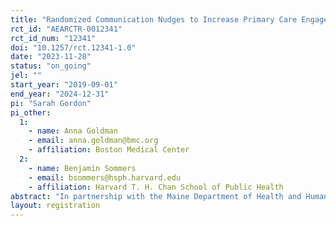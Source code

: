 ```yaml
---
title: "Randomized Communication Nudges to Increase Primary Care Engagement in Medicaid"
rct_id: "AEARCTR-0012341"
rct_id_num: "12341"
doi: "10.1257/rct.12341-1.0"
date: "2023-11-28"
status: "on_going"
jel: ""
start_year: "2019-09-01"
end_year: "2024-12-31"
pi: "Sarah Gordon"
pi_other:
  1:
    - name: Anna Goldman
    - email: anna.goldman@bmc.org
    - affiliation: Boston Medical Center
  2:
    - name: Benjamin Sommers
    - email: bsommers@hsph.harvard.edu
    - affiliation: Harvard T. H. Chan School of Public Health
abstract: "In partnership with the Maine Department of Health and Human Services, we will conduct a randomized control trial of an outreach strategy to connect newly-enrolled MaineCare members with primary care. Members of MaineCare (Maine’s Medicaid program) enrolled in the Primary Care Case Management (PCCM) program will comprise the study sample. Those in the treatment arm will receive the standard outreach packet PLUS a simplified mailer packet that emphasizes the importance of value and low-cost of a check-up and recommends a single primary care provider near the enrollee's home. A write-in field is provided for enrollees to opt out of the assigned primary care provider if they already have a preferred provider. The control arm receive the standard state outreach packet only. Our team will examine whether the use of a simplified enrollment packet with an assigned PCP results in an increase in primary care visits, receipt of preventive services, and improved quality of care, and a decrease in emergency-department utilization and hospitalizations. All evaluations will be conducted using MaineCare enrollment and administrative health care claims."
layout: registration
---
```


